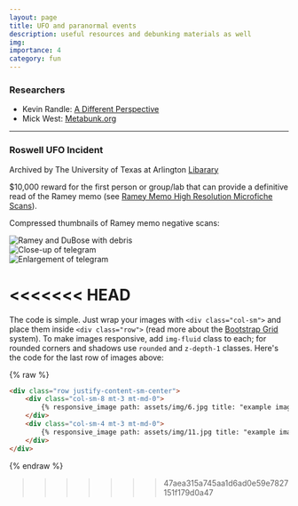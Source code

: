 ```yaml
---
layout: page
title: UFO and paranormal events
description: useful resources and debunking materials as well
img:
importance: 4
category: fun
---
```


### Researchers
- Kevin Randle: [A Different Perspective](http://kevinrandle.blogspot.com/)
- Mick West: [Metabunk.org](https://www.metabunk.org/)

<hr>

### Roswell UFO Incident
Archived by The University of Texas at Arlington [Libarary](https://library.uta.edu/roswell/)

$10,000 reward for the first person or group/lab that can provide a definitive read of the Ramey memo (see [Ramey Memo High Resolution Microfiche Scans](https://library.uta.edu/roswell/ramey-memo)).

Compressed thumbnails of Ramey memo negative scans:

<div class="row">
    <div class="col-sm mt-3 mt-md-0">
        <img class="img-fluid rounded z-depth-1" src="{{ '/assets/img/ramey-dubose-debris.jpg' | relative_url }}" alt="Ramey and DuBose with debris" title="Ramey and DuBose with debris"/>
    </div>
    <div class="col-sm mt-3 mt-md-0">
        <img class="img-fluid rounded z-depth-1" src="{{ '/assets/img/close-up.jpg' | relative_url }}" alt="Close-up of telegram" title="Close-up of telegram"/>
    </div>
    <div class="col-sm mt-3 mt-md-0">
        <img class="img-fluid rounded z-depth-1" src="{{ '/assets/img/enlargement.jpg' | relative_url }}" alt="Enlargement of telegram" title="Enlargement of telegram"/>
    </div>
</div>
<div>
    <object data="{{ site.baseurl }}/assets/pdf/ramey.pdf" width="800" height="1000" type="application/pdf" data-zoomable></object>

<<<<<<< HEAD
=======
The code is simple.
Just wrap your images with `<div class="col-sm">` and place them inside `<div class="row">` (read more about the <a href="https://getbootstrap.com/docs/4.4/layout/grid/">Bootstrap Grid</a> system).
To make images responsive, add `img-fluid` class to each; for rounded corners and shadows use `rounded` and `z-depth-1` classes.
Here's the code for the last row of images above:

{% raw %}
```html
<div class="row justify-content-sm-center">
    <div class="col-sm-8 mt-3 mt-md-0">
        {% responsive_image path: assets/img/6.jpg title: "example image" class: "img-fluid rounded z-depth-1" %}
    </div>
    <div class="col-sm-4 mt-3 mt-md-0">
        {% responsive_image path: assets/img/11.jpg title: "example image" class: "img-fluid rounded z-depth-1" %}
    </div>
</div>
```
{% endraw %}
>>>>>>> 47aea315a745aa1d6ad0e59e7827151f179d0a47
